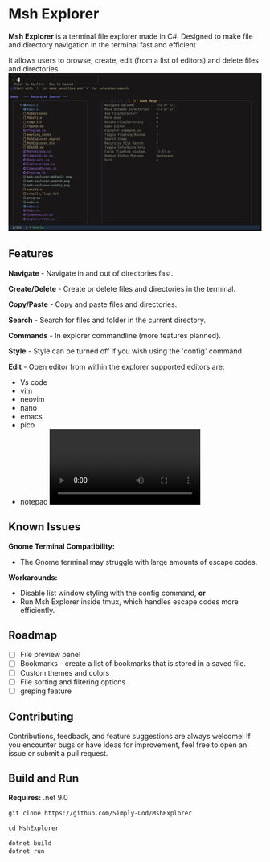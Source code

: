 # Msh Explorer

**Msh Explorer** is a terminal file explorer made in C#.
Designed to make file and directory navigation in the terminal fast and efficient

It allows users to browse, create, edit (from a list of editors) and delete files and directories.
![Screenshot](https://github.com/Simply-Cod/MshExplorer/blob/master/media/msh-explorer-r-search.png)

## Features
**Navigate**        - Navigate in and out of directories fast.

**Create/Delete**   - Create or delete  files and directories in the terminal.

**Copy/Paste**      - Copy and paste files and directories.

**Search**          - Search for files and folder in the current directory.

**Commands**        - In explorer commandline (more features planned).

**Style**           - Style can be turned off if you wish using the 'config' command.

**Edit**            - Open editor from within the explorer supported editors are:
- Vs code
- vim
- neovim
- nano
- emacs
- pico
- notepad
![demo](https://github.com/Simply-Cod/MshExplorer/blob/master/media/cinnamon-2025-10-31T222857%2B0100.webm)

## Known Issues
**Gnome Terminal Compatibility:**
- The Gnome terminal may struggle with large amounts of escape codes.

**Workarounds:**
- Disable list window styling with the config command, **or**
- Run Msh Explorer inside tmux, which handles escape codes more efficiently.

## Roadmap
- [ ] File preview panel
- [ ] Bookmarks - create a list of bookmarks that is stored in a saved file.
- [ ] Custom themes and colors
- [ ] File sorting and filtering options
- [ ] greping feature

## Contributing
Contributions, feedback, and feature suggestions are always welcome!
If you encounter bugs or have ideas for improvement, feel free to open an issue or submit a pull request.

## Build and Run
**Requires:** .net 9.0
```
git clone https://github.com/Simply-Cod/MshExplorer
```
```
cd MshExplorer
```
```
dotnet build
dotnet run
```

